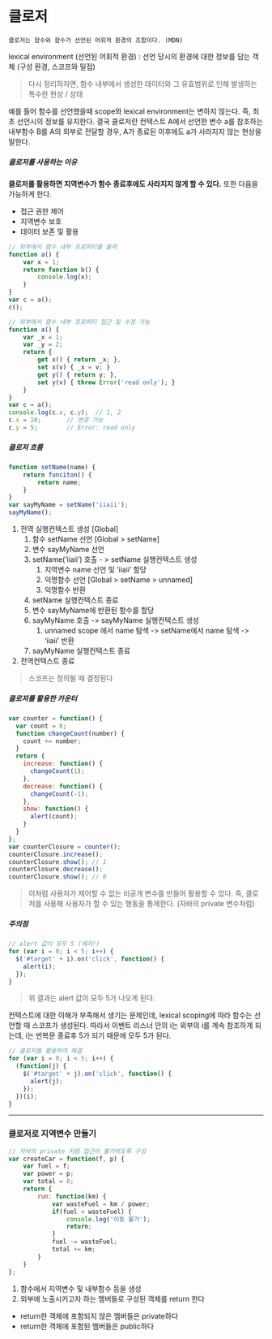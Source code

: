 # 클로저

`클로저는 함수와 함수가 선언된 어휘적 환경의 조합이다. (MDN)`

lexical environment (선언된 어휘적 환경) : 선언 당시의 환경에 대한 정보를 담는 객체 (구성 환경, 스코프와 밀접)

> 다시 정리하자면, 함수 내부에서 생성한 데이터와 그 유효범위로 인해 발생하는 특수한 현상 / 상태

예를 들어 함수를 선언했을때 scope와 lexical environment는 변하지 않는다.
즉, 최초 선언시의 정보를 유지한다. 
결국 클로저란 컨텍스트 A에서 선언한 변수 a를 참조하는 내부함수 B를 A의 외부로 전달할 경우, A가 종료된 이후에도 a가 사라지지 않는 현상을 말한다.

 
##### 클로저를 사용하는 이유
 
**클로저를 활용하면 지역변수가 함수 종료후에도 사라지지 않게 할 수 있다.** 또한 다음을 가능하게 한다.
 
- 접근 권한 제어
- 지역변수 보호
- 데이터 보존 및 활용

```javascript
// 외부에서 함수 내부 프로퍼티를 출력
function a() {
	var x = 1;
	return function b() {
		console.log(x);
	}
}
var c = a();
c();
```

```javascript
// 외부에서 함수 내부 프로퍼티 접근 및 수정 가능
function a() {
	var _x = 1;
	var _y = 2;
	return {
		get x() { return _x; },
		set x(v) { _x = v; }
		get y() { return y; },
		set y(v) { throw Error('read only'); }
	}
}
var c = a();
console.log(c.x, c.y);	// 1, 2
c.x = 10;		// 변경 가능
c.y = 5;		// Error: read only
```


##### 클로저 흐름

```javascript
function setName(name) {
	return funciton() {
		return name;
	}
}
var sayMyName = setName('iiaii');
sayMyName();
```

1. 전역 실행컨텍스트 생성 [Global]
	1. 함수 setName 선언 [Global > setName]
	2. 변수 sayMyName 선언
	3. setName(‘iiaii’) 호출 - > setName 실행컨텍스트 생성
		1. 지역변수 name 선언 및 ‘iiaii’ 할당
		2. 익명함수 선언 [Global > setName > unnamed]
		3. 익명함수 반환
	4. setName 실행컨텍스트 종료
	5. 변수 sayMyName에 반환된 함수를 할당
	6. sayMyName 호출 -> sayMyName 실행컨텍스트 생성
		1. unnamed scope 에서 name 탐색 -> setName에서 name 탐색 -> ‘iiaii’ 반환
	7. sayMyName 실행컨텍스트 종료
2. 전역컨텍스트 종료

> 스코프는 정의될 때 결정된다
 

##### 클로저를 활용한 카운터

```javascript
var counter = function() {
  var count = 0;
  function changeCount(number) {
    count += number;
  }
  return {
    increase: function() {
      changeCount(1);
    },
    decrease: function() {
      changeCount(-1);
    },
    show: function() {
      alert(count);
    }
  }
};
var counterClosure = counter();
counterClosure.increase();
counterClosure.show(); // 1
counterClosure.decrease();
counterClosure.show(); // 0
```


> 이처럼 사용자가 제어할 수 없는 비공개 변수를 만들어 활용할 수 있다. 즉, 클로저를 사용해 사용자가 할 수 있는 행동을 통제한다. (자바의 private 변수처럼)


##### 주의점

```javascript
// alert 값이 모두 5 (에러!)
for (var i = 0; i < 5; i++) {
  $('#target' + i).on('click', function() {
    alert(i);
  });
}
```

> 위 결과는 alert 값이 모두 5가 나오게 된다.

컨텍스트에 대한 이해가 부족해서 생기는 문제인데, lexical scoping에 따라 함수는 선언할 때 스코프가 생성된다. 따라서 이벤트 리스너 안의 i는 외부의 i를 계속 참조하게 되는데, i는 반복문 종료후 5가 되기 때문에 모두 5가 된다.

```javascript
// 클로저를 활용하여 해결
for (var i = 0; i < 5; i++) {
  (function(j) {
    $('#target' + j).on('click', function() {
      alert(j);
    });
  })(i);
}
```


---
### 클로저로 지역변수 만들기

```javascript
// 자바의 private 처럼 접근이 불가하도록 구성
var createCar = function(f, p) {
	var fuel = f;
	var power = p;
	var total = 0;
	return {
		run: function(km) {
			var wasteFuel = km / power;
			if(fuel < wasteFuel) {
				console.log('이동 불가');
				return;
			}
			fuel -= wasteFuel;
			total += km;
		}
	}
};
```

1. 함수에서 지역변수 및 내부함수 등을 생성
2. 외부에 노출시키고자 하는 멤버들로 구성된 객체를 return 한다

- return한 객체에 포함되지 않은 멤버들은 private하다
- return한 객체에 포함된 멤버들은 public하다

